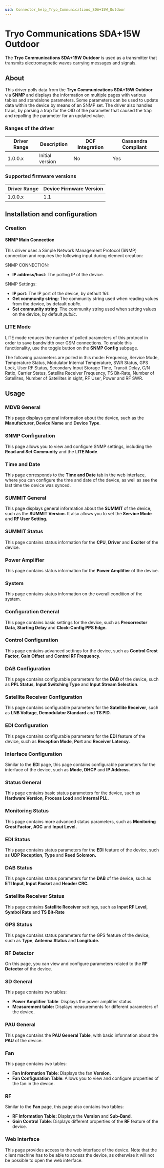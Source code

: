 ```yaml
---
uid: Connector_help_Tryo_Communications_SDA+15W_Outdoor
---
```


# Tryo Communications SDA+15W Outdoor

The **Tryo Communications SDA+15W Outdoor** is used as a transmitter that transmits electromagnetic waves carrying messages and signals.

## About

This driver polls data from the **Tryo Communications SDA+15W Outdoor** via **SNMP** and displays the information on multiple pages with various tables and standalone parameters. Some parameters can be used to update data within the device by means of an SNMP set. The driver also handles traps, by parsing a trap for the OID of the parameter that caused the trap and repolling the parameter for an updated value.

### Ranges of the driver

| **Driver Range** | **Description** | **DCF Integration** | **Cassandra Compliant** |
|------------------|-----------------|---------------------|-------------------------|
| 1.0.0.x          | Initial version | No                  | Yes                     |

### Supported firmware versions

| **Driver Range** | **Device Firmware Version** |
|------------------|-----------------------------|
| 1.0.0.x          | 1.1                         |

## Installation and configuration

### Creation

#### SNMP Main Connection

This driver uses a Simple Network Management Protocol (SNMP) connection and requires the following input during element creation:

SNMP CONNECTION:

- **IP address/host**: The polling IP of the device.

SNMP Settings:

- **IP port**: The IP port of the device, by default *161*.
- **Get community string**: The community string used when reading values from the device, by default *public*.
- **Set community string**: The community string used when setting values on the device, by default *public*.

### LITE Mode

LITE mode reduces the number of polled parameters of this protocol in order to save bandwidth over GSM connections. To enable this functionality, use the toggle button on the **SNMP Config** subpage.

The following parameters are polled in this mode: Frequency, Service Mode, Temperature Status, Modulator Internal Temperature, SWR Status, GPS Lock, User RF Status, Secondary Input Storage Time, Transit Delay, C/N Ratio, Carrier Status, Satellite Receiver Frequency, TS Bit-Rate, Number of Satellites, Number of Satellites in sight, RF User, Power and RF SWR.

## Usage

### MDVB General

This page displays general information about the device, such as the **Manufacturer**, **Device Name** and **Device Type**.

### SNMP Configuration

This page allows you to view and configure SNMP settings, including the **Read and Set Community** and the **LITE Mode**.

### Time and Date

This page corresponds to the **Time and Date** tab in the web interface, where you can configure the time and date of the device, as well as see the last time the device was synced.

### SUMMIT General

This page displays general information about the **SUMMIT** of the device, such as the **SUMMIT Version.** It also allows you to set the **Service Mode** and **RF User Setting.**

### SUMMIT Status

This page contains status information for the **CPU**, **Driver** and **Exciter** of the device.

### Power Amplifier

This page contains status information for the **Power Amplifier** of the device.

### System

This page contains status information on the overall condition of the system.

### Configuration General

This page contains basic settings for the device, such as **Precorrector Data**, **Starting Delay** and **Clock-Config PPS Edge.**

### Control Configuration

This page contains advanced settings for the device, such as **Control Crest Factor**, **Gain Offset** and **Control RF Frequency.**

### DAB Configuration

This page contains configurable parameters for the **DAB** of the device, such as **PPL Status**, **Input Switching Type** and **Input Stream Selection.**

### Satellite Receiver Configuration

This page contains configurable parameters for the **Satellite Receiver**, such as **LNB Voltage**, **Demodulator Standard** and **TS PID.**

### EDI Configuration

This page contains configurable parameters for the **EDI** feature of the device, such as **Reception Mode**, **Port** and **Receiver Latency.**

### Interface Configuration

Similar to the **EDI** page, this page contains configurable parameters for the interface of the device, such as **Mode**, **DHCP** and **IP Address.**

### Status General

This page contains basic status parameters for the device, such as **Hardware Version**, **Process Load** and **Internal PLL.**

### Monitoring Status

This page contains more advanced status parameters, such as **Monitoring Crest Factor**, **AGC** and **Input Level.**

### EDI Status

This page contains status parameters for the **EDI** feature of the device, such as **UDP Reception**, **Type** and **Reed Solomon.**

### DAB Status

This page contains status parameters for the **DAB** of the device, such as **ETI Input**, **Input Packet** and **Header CRC**.

### Satellite Receiver Status

This page contains **Satellite Receiver** settings, such as **Input RF Level**, **Symbol Rate** and **TS Bit-Rate**

### GPS Status

This page contains status parameters for the GPS feature of the device, such as **Type**, **Antenna Status** and **Longitude.**

### RF Detector

On this page, you can view and configure parameters related to the **RF Detector** of the device.

### SD General

This page contains two tables:

- **Power Amplifier Table**: Displays the power amplifier status.
- **M**e**asurement table:** Displays measurements for different parameters of the device.

### PAU General

This page contains the **PAU General Table**, with basic information about the **PAU** of the device.

### Fan

This page contains two tables:

- **Fan Information Table**: Displays the fan **Version.**
- **Fan Configuration Table**: Allows you to view and configure properties of the fan in the device.

### RF

Similar to the **Fan** page, this page also contains two tables:

- **RF Information Table:** Displays the **Version** and **Sub-Band**.
- **Gain Control Table**: Displays different properties of the **RF** feature of the device.

### Web Interface

This page provides access to the web interface of the device. Note that the client machine has to be able to access the device, as otherwise it will not be possible to open the web interface.
